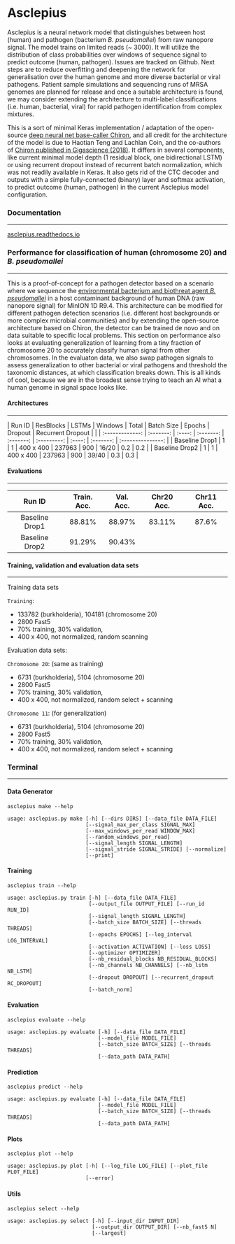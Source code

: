 # Asclepius

Asclepius is a neural network model that distinguishes between host (human) and pathogen (bacterium *B. pseudomallei*) from raw nanopore signal. The model trains on limited reads (~ 3000). It will utilize the distribution of class probabilities over windows of sequence signal to predict outcome (human, pathogen). Issues are tracked on Github. Next steps are to reduce overfitting and deepening the network for generalisation over the human genome and more diverse bacterial or viral pathogens. Patient sample simulations and sequencing runs of MRSA genomes are planned for release and once a suitable architecture is found, we may consider extending the architecture to multi-label classifications (i.e. human, bacterial, viral) for rapid pathogen identification from complex mixtures.

This is a sort of minimal Keras implementation / adaptation of the open-source [deep neural net base-caller Chiron](https://github.com/haotianteng/Chiron), and all credit for the architecture of the model is due to Haotian Teng and Lachlan Coin, and the co-authors of [Chiron published in Gigascience (2018)](https://academic.oup.com/gigascience/article/7/5/giy037/4966989). It differs in several components, like current minimal model depth (1 residual block, one bidirectional LSTM) or using recurrent dropout instead of recurrent batch normalization, which was not readily available in Keras. It also gets rid of the CTC decoder and outputs with a simple fully-connected (binary) layer and softmax activation, to predict outcome (human, pathogen) in the current Asclepius model configuration.

### Documentation
---

[asclepius.readthedocs.io](https://asclepius.readthedocs.io)

### Performance for classification of human (chromosome 20) and *B. pseudomallei*
---

This is a proof-of-concept for a pathogen detector based on a scenario where we sequence the [environmental bacterium and biothreat agent *B. pseudomallei*](https://www.ncbi.nlm.nih.gov/pmc/articles/PMC4746747/) in a host contaminant background of human DNA (raw nanopore signal) for MinION 1D R9.4. This architecture can be modified for different pathogen detection scenarios (i.e. different host backgrounds or more complex microbial communities) and by extending the open-source architecture based on Chiron, the detector can be trained de novo and on data suitable to specific local problems. This section on performance also looks at evaluating generalization of learning from a tiny fraction of chromosome 20 to accurately classify human signal from other chromosomes. In the evaluaton data, we also swap pathogen signals to assess generalization to other bacterial or viral pathogens and threshold the taxonomic distances, at which classification breaks down. This is all kinds of cool, because we are in the broadest sense trying to teach an AI what a human genome in signal space looks like.

#### Architectures
---

| Run ID          | ResBlocks | LSTMs  | Windows   | Total     | Batch Size  | Epochs | Dropout   | Recurrent Dropout | |
| :-------------: | :-------: | :----: | :-------: | :-------: | :---------: | :----: | :-------: | :---------------: |
| Baseline Drop1  |  1        | 1      | 400 x 400 | 237963    | 900         | 16/20  | 0.2       |  0.2              |
| Baseline Drop2  |  1        | 1      | 400 x 400 | 237963    | 900         | 39/40  | 0.3       |  0.3              |


#### Evaluations
---


| Run ID          | Train. Acc. | Val. Acc.  | Chr20 Acc. | Chr11 Acc.  |   
| :-------------: | :----------:| :--------: | :--------: | :---------: |
| Baseline Drop1  |  88.81%     | 88.97%     | 83.11%     | 87.6%       |
| Baseline Drop2  |  91.29%     | 90.43%     |            |             |


#### Training, validation and evaluation data sets
---

Training data sets

`Training`: 

* 133782 (burkholderia), 104181 (chromosome 20)
* 2800 Fast5 
* 70% training, 30% validation,
* 400 x 400, not normalized, random scanning

Evaluation data sets:

`Chromosome 20`: (same as training)

* 6731 (burkholderia), 5104 (chromosome 20)
* 2800 Fast5 
* 70% training, 30% validation,
* 400 x 400, not normalized, random select + scanning

`Chromosome 11`: (for generalization) 

* 6731 (burkholderia), 5104 (chromosome 20)
* 2800 Fast5 
* 70% training, 30% validation,
* 400 x 400, not normalized, random select + scanning

### Terminal
---

#### Data Generator

`asclepius make --help`

```
usage: asclepius.py make [-h] [--dirs DIRS] [--data_file DATA_FILE]
                         [--signal_max_per_class SIGNAL_MAX]
                         [--max_windows_per_read WINDOW_MAX]
                         [--random_windows_per_read]
                         [--signal_length SIGNAL_LENGTH]
                         [--signal_stride SIGNAL_STRIDE] [--normalize]
                         [--print]
```

#### Training 

`asclepius train --help`

```
usage: asclepius.py train [-h] [--data_file DATA_FILE]
                          [--output_file OUTPUT_FILE] [--run_id RUN_ID]
                          [--signal_length SIGNAL_LENGTH]
                          [--batch_size BATCH_SIZE] [--threads THREADS]
                          [--epochs EPOCHS] [--log_interval LOG_INTERVAL]
                          [--activation ACTIVATION] [--loss LOSS]
                          [--optimizer OPTIMIZER]
                          [--nb_residual_blocks NB_RESIDUAL_BLOCKS]
                          [--nb_channels NB_CHANNELS] [--nb_lstm NB_LSTM]
                          [--dropout DROPOUT] [--recurrent_dropout RC_DROPOUT]
                          [--batch_norm]
```

#### Evaluation

`asclepius evaluate --help`

```
usage: asclepius.py evaluate [-h] [--data_file DATA_FILE]
                             [--model_file MODEL_FILE]
                             [--batch_size BATCH_SIZE] [--threads THREADS]
                             [--data_path DATA_PATH]
```


#### Prediction

`asclepius predict --help`

```
usage: asclepius.py evaluate [-h] [--data_file DATA_FILE]
                             [--model_file MODEL_FILE]
                             [--batch_size BATCH_SIZE] [--threads THREADS]
                             [--data_path DATA_PATH]
```

#### Plots

`asclepius plot --help`

```
usage: asclepius.py plot [-h] [--log_file LOG_FILE] [--plot_file PLOT_FILE]
                         [--error]
```

#### Utils

`asclepius select --help`

```
usage: asclepius.py select [-h] [--input_dir INPUT_DIR]
                           [--output_dir OUTPUT_DIR] [--nb_fast5 N]
                           [--largest]
```
